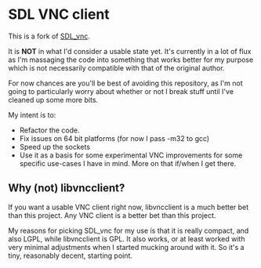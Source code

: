 
# SDL VNC client #

This is a fork of [SDL_vnc](http://sourceforge.net/projects/sdlvnc/). 

It is **NOT** in what I'd consider a usable state yet. It's currently
in a lot of flux as I'm massaging the code into something that works
better for my purpose which is not necessarily compatible with that
of the original author.

For now chances are you'll be best of avoiding this repository, as
I'm not going to particularly worry about whether or not I break
stuff until I've cleaned up some more bits.

My intent is to:

 * Refactor the code.
 * Fix issues on 64 bit platforms (for now I pass -m32 to gcc)
 * Speed up the sockets 
 * Use it as a basis for some experimental VNC improvements for
   some specific use-cases I have in mind. More on that if/when I
   get there.

## Why (not) libvncclient? ##

If you want a usable VNC client right now, libvncclient is a much better
bet than this project. Any VNC client is a better bet than this project.

My reasons for picking SDL_vnc for my use is that it is really compact,
and also LGPL, while libvncclient is GPL. It also works, or at least
worked with very minimal adjustments when I started mucking around with it.
So it's a tiny, reasonably decent, starting point.




